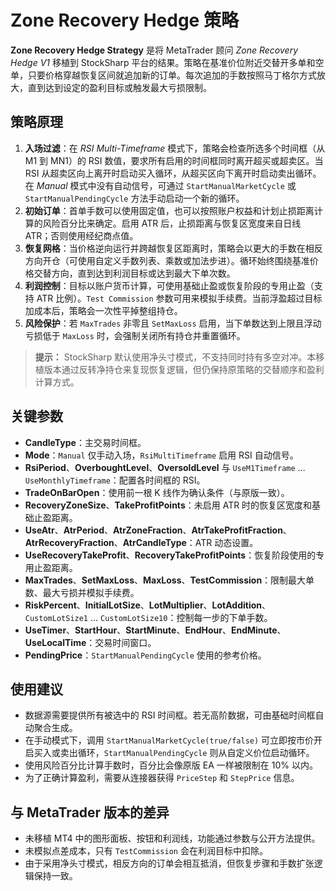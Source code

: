 # Zone Recovery Hedge 策略

**Zone Recovery Hedge Strategy** 是将 MetaTrader 顾问 *Zone Recovery Hedge V1* 移植到 StockSharp 平台的结果。策略在基准价位附近交替开多单和空单，只要价格穿越恢复区间就追加新的订单。每次追加的手数按照马丁格尔方式放大，直到达到设定的盈利目标或触发最大亏损限制。

## 策略原理

1. **入场过滤**：在 *RSI Multi-Timeframe* 模式下，策略会检查所选多个时间框（从 M1 到 MN1）的 RSI 数值，要求所有启用的时间框同时离开超买或超卖区。当 RSI 从超卖区向上离开时启动买入循环，从超买区向下离开时启动卖出循环。在 *Manual* 模式中没有自动信号，可通过 `StartManualMarketCycle` 或 `StartManualPendingCycle` 方法手动启动一个新的循环。
2. **初始订单**：首单手数可以使用固定值，也可以按照账户权益和计划止损距离计算的风险百分比来确定。启用 ATR 后，止损距离与恢复区宽度来自日线 ATR；否则使用经纪商点值。
3. **恢复网格**：当价格逆向运行并跨越恢复区距离时，策略会以更大的手数在相反方向开仓（可使用自定义手数列表、乘数或加法步进）。循环始终围绕基准价格交替方向，直到达到利润目标或达到最大下单次数。
4. **利润控制**：目标以账户货币计算，可使用基础止盈或恢复阶段的专用止盈（支持 ATR 比例）。`Test Commission` 参数可用来模拟手续费。当前浮盈超过目标加成本后，策略会一次性平掉整组持仓。
5. **风险保护**：若 `MaxTrades` 非零且 `SetMaxLoss` 启用，当下单数达到上限且浮动亏损低于 `MaxLoss` 时，会强制关闭所有持仓并重置循环。

> **提示：** StockSharp 默认使用净头寸模式，不支持同时持有多空对冲。本移植版本通过反转净持仓来复现恢复逻辑，但仍保持原策略的交替顺序和盈利计算方式。

## 关键参数

- **CandleType**：主交易时间框。
- **Mode**：`Manual` 仅手动入场，`RsiMultiTimeframe` 启用 RSI 自动信号。
- **RsiPeriod**、**OverboughtLevel**、**OversoldLevel** 与 `UseM1Timeframe` … `UseMonthlyTimeframe`：配置各时间框的 RSI。
- **TradeOnBarOpen**：使用前一根 K 线作为确认条件（与原版一致）。
- **RecoveryZoneSize**、**TakeProfitPoints**：未启用 ATR 时的恢复区宽度和基础止盈距离。
- **UseAtr**、**AtrPeriod**、**AtrZoneFraction**、**AtrTakeProfitFraction**、**AtrRecoveryFraction**、**AtrCandleType**：ATR 动态设置。
- **UseRecoveryTakeProfit**、**RecoveryTakeProfitPoints**：恢复阶段使用的专用止盈距离。
- **MaxTrades**、**SetMaxLoss**、**MaxLoss**、**TestCommission**：限制最大单数、最大亏损并模拟手续费。
- **RiskPercent**、**InitialLotSize**、**LotMultiplier**、**LotAddition**、`CustomLotSize1` … `CustomLotSize10`：控制每一步的下单手数。
- **UseTimer**、**StartHour**、**StartMinute**、**EndHour**、**EndMinute**、**UseLocalTime**：交易时间窗口。
- **PendingPrice**：`StartManualPendingCycle` 使用的参考价格。

## 使用建议

- 数据源需要提供所有被选中的 RSI 时间框。若无高阶数据，可由基础时间框自动聚合生成。
- 在手动模式下，调用 `StartManualMarketCycle(true/false)` 可立即按市价开启买入或卖出循环，`StartManualPendingCycle` 则从自定义价位启动循环。
- 使用风险百分比计算手数时，百分比会像原版 EA 一样被限制在 10% 以内。
- 为了正确计算盈利，需要从连接器获得 `PriceStep` 和 `StepPrice` 信息。

## 与 MetaTrader 版本的差异

- 未移植 MT4 中的图形面板、按钮和利润线，功能通过参数与公开方法提供。
- 未模拟点差成本，只有 `TestCommission` 会在利润目标中扣除。
- 由于采用净头寸模式，相反方向的订单会相互抵消，但恢复步骤和手数扩张逻辑保持一致。
